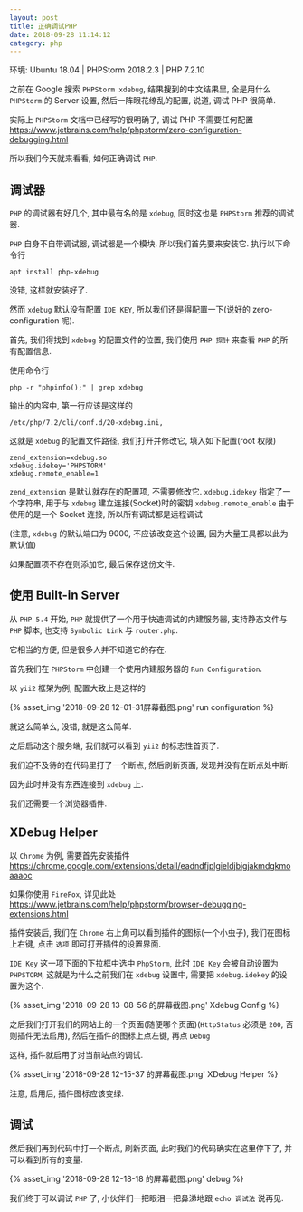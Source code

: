 ```yaml
---
layout: post
title: 正确调试PHP
date: 2018-09-28 11:14:12
category: php
---
```


环境: Ubuntu 18.04 | PHPStorm 2018.2.3 | PHP 7.2.10

之前在 Google 搜索 `PHPStorm xdebug`, 结果搜到的中文结果里, 全是用什么 `PHPStorm` 的 Server 设置, 然后一阵眼花缭乱的配置, 说道, 调试 PHP 很简单.

实际上 `PHPStorm` 文档中已经写的很明确了, 调试 PHP 不需要任何配置 https://www.jetbrains.com/help/phpstorm/zero-configuration-debugging.html

所以我们今天就来看看, 如何正确调试 `PHP`.

## 调试器
`PHP` 的调试器有好几个, 其中最有名的是 `xdebug`, 同时这也是 `PHPStorm` 推荐的调试器.

`PHP` 自身不自带调试器, 调试器是一个模块. 所以我们首先要来安装它. 执行以下命令行

    apt install php-xdebug

没错, 这样就安装好了.

然而 `xdebug` 默认没有配置 `IDE KEY`, 所以我们还是得配置一下(说好的 zero-configuration 呢).

首先, 我们得找到 `xdebug` 的配置文件的位置, 我们使用 `PHP 探针` 来查看 `PHP` 的所有配置信息.

使用命令行

    php -r "phpinfo();" | grep xdebug

输出的内容中, 第一行应该是这样的

    /etc/php/7.2/cli/conf.d/20-xdebug.ini,

这就是 `xdebug` 的配置文件路径, 我们打开并修改它, 填入如下配置(root 权限)

    zend_extension=xdebug.so
    xdebug.idekey='PHPSTORM' 
    xdebug.remote_enable=1

`zend_extension` 是默认就存在的配置项, 不需要修改它.
`xdebug.idekey` 指定了一个字符串, 用于与 `xdebug` 建立连接(Socket)时的密钥
`xdebug.remote_enable` 由于使用的是一个 Socket 连接, 所以所有调试都是远程调试

(注意, `xdebug` 的默认端口为 9000, 不应该改变这个设置, 因为大量工具都以此为默认值)

如果配置项不存在则添加它, 最后保存这份文件.

## 使用 Built-in Server
从 `PHP 5.4` 开始, `PHP` 就提供了一个用于快速调试的内建服务器, 支持静态文件与 `PHP` 脚本, 也支持 `Symbolic Link` 与 `router.php`.

它相当的方便, 但是很多人并不知道它的存在.

首先我们在 `PHPStorm` 中创建一个使用内建服务器的 `Run Configuration`.

以 `yii2` 框架为例, 配置大致上是这样的

{% asset_img '2018-09-28 12-01-31屏幕截图.png' run configuration %}

就这么简单么, 没错, 就是这么简单.

之后启动这个服务端, 我们就可以看到 `yii2` 的标志性首页了.

我们迫不及待的在代码里打了一个断点, 然后刷新页面, 发现并没有在断点处中断.

因为此时并没有东西连接到 `xdebug` 上.

我们还需要一个浏览器插件.

## XDebug Helper
以 `Chrome` 为例, 需要首先安装插件 https://chrome.google.com/extensions/detail/eadndfjplgieldjbigjakmdgkmoaaaoc

如果你使用 `FireFox`, 详见此处 https://www.jetbrains.com/help/phpstorm/browser-debugging-extensions.html

插件安装后, 我们在 `Chrome` 右上角可以看到插件的图标(一个小虫子), 我们在图标上右键, 点击 `选项` 即可打开插件的设置界面.

`IDE Key` 这一项下面的下拉框中选中 `PhpStorm`, 此时 `IDE Key` 会被自动设置为 `PHPSTORM`, 这就是为什么之前我们在 `xdebug` 设置中, 需要把 `xdebug.idekey` 的设置为这个.

{% asset_img '2018-09-28 13-08-56 的屏幕截图.png' Xdebug Config %}

之后我们打开我们的网站上的一个页面(随便哪个页面)(`HttpStatus` 必须是 `200`, 否则插件无法启用), 然后在插件的图标上点左键, 再点 `Debug`

这样, 插件就启用了对当前站点的调试.

{% asset_img '2018-09-28 12-15-37 的屏幕截图.png' XDebug Helper %}

注意, 启用后, 插件图标应该变绿.

## 调试
然后我们再到代码中打一个断点, 刷新页面, 此时我们的代码确实在这里停下了, 并可以看到所有的变量.

{% asset_img '2018-09-28 12-18-18 的屏幕截图.png' debug %}

我们终于可以调试 `PHP` 了, 小伙伴们一把眼泪一把鼻涕地跟 `echo 调试法` 说再见.
